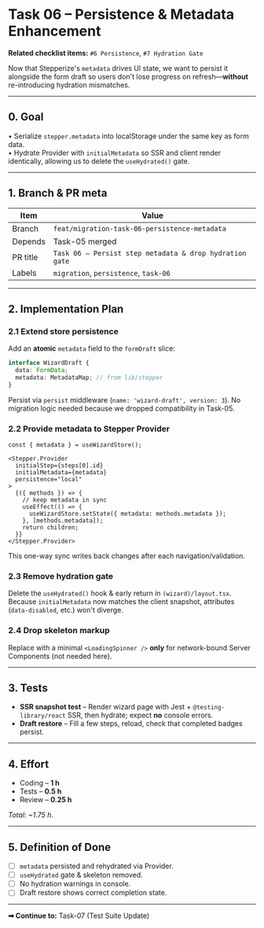 # Task 06 – Persistence & Metadata Enhancement

**Related checklist items:** `#6 Persistence`, `#7 Hydration Gate`

Now that Stepperize's `metadata` drives UI state, we want to persist it alongside the form draft so users don't lose progress on refresh—**without** re-introducing hydration mismatches.

---

## 0. Goal
• Serialize `stepper.metadata` into localStorage under the same key as form data.  
• Hydrate Provider with `initialMetadata` so SSR and client render identically, allowing us to delete the `useHydrated()` gate.

---

## 1. Branch & PR meta
| Item | Value |
|------|-------|
| Branch | `feat/migration-task-06-persistence-metadata` |
| Depends | Task-05 merged |
| PR title | `Task 06 – Persist step metadata & drop hydration gate` |
| Labels | `migration`, `persistence`, `task-06` |

---

## 2. Implementation Plan

### 2.1 Extend store persistence
Add an **atomic** `metadata` field to the `formDraft` slice:
```ts
interface WizardDraft {
  data: FormData;
  metadata: MetadataMap; // from lib/stepper
}
```
Persist via `persist` middleware (`name: 'wizard-draft', version: 3`).  No migration logic needed because we dropped compatibility in Task-05.

### 2.2 Provide metadata to Stepper Provider
```tsx
const { metadata } = useWizardStore();

<Stepper.Provider
  initialStep={steps[0].id}
  initialMetadata={metadata}
  persistence="local"
>
  {({ methods }) => {
    // keep metadata in sync
    useEffect(() => {
      useWizardStore.setState({ metadata: methods.metadata });
    }, [methods.metadata]);
    return children;
  }}
</Stepper.Provider>
```
This one-way sync writes back changes after each navigation/validation.

### 2.3 Remove hydration gate
Delete the `useHydrated()` hook & early return in `(wizard)/layout.tsx`. Because `initialMetadata` now matches the client snapshot, attributes (`data-disabled`, etc.) won't diverge.

### 2.4 Drop skeleton markup
Replace with a minimal `<LoadingSpinner />` **only** for network-bound Server Components (not needed here).

---

## 3. Tests
* **SSR snapshot test** – Render wizard page with Jest + `@testing-library/react` SSR, then hydrate; expect **no** console errors.
* **Draft restore** – Fill a few steps, reload, check that completed badges persist.

---

## 4. Effort
* Coding – **1 h**
* Tests – **0.5 h**
* Review – **0.25 h**

_Total: ~1.75 h._

---

## 5. Definition of Done
- [ ] `metadata` persisted and rehydrated via Provider.
- [ ] `useHydrated` gate & skeleton removed.
- [ ] No hydration warnings in console.
- [ ] Draft restore shows correct completion state.

---

**➡ Continue to:** Task-07 (Test Suite Update) 